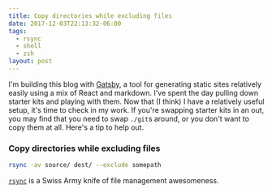 ```yaml
---
title: Copy directories while excluding files
date: 2017-12-03T22:13:32-06:00
tags:
  - rsync
  - shell
  - zsh
layout: post
---
```


I'm building this blog with [Gatsby](https://gatsbyjs.org), a tool for
generating static sites relatively easily using a mix of React and markdown.
I've spent the day pulling down starter kits and playing with them. Now that (I
think) I have a relatively useful setup, it's time to check in my work. If
you're swapping starter kits in an out, you may find that you need to swap
`./git`s around, or you don't want to copy them at all. Here's a tip to help
out.

### Copy directories while excluding files

```bash
rsync -av source/ dest/ --exclude somepath
```

[`rsync`](https://linux.die.net/man/1/rsync) is a Swiss Army knife of file
management awesomeness.
